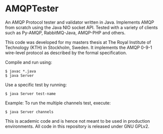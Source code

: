 # AMQPTester
An AMQP Protocol tester and validator written in Java. Implements AMQP from scratch using the Java NIO socket API. Tested with a variety of clients such as Py-AMQP, RabbitMQ-Java, AMQP-PHP and others.

This code was developed for my masters thesis at The Royal Institute of Technology (KTH) in Stockholm, Sweden. It implements the AMQP 0-9-1 wire-level protocol as described by the formal specification.

Compile and run using:
```
$ javac *.java
$ java Server
```

Use a specific test by running:
```
$ java Server test-name
```

Example: To run the multiple channels test, execute:
```
$ java Server channels
```

This is academic code and is hence not meant to be used in production environments. All code in this repository is released under GNU GPLv2.
